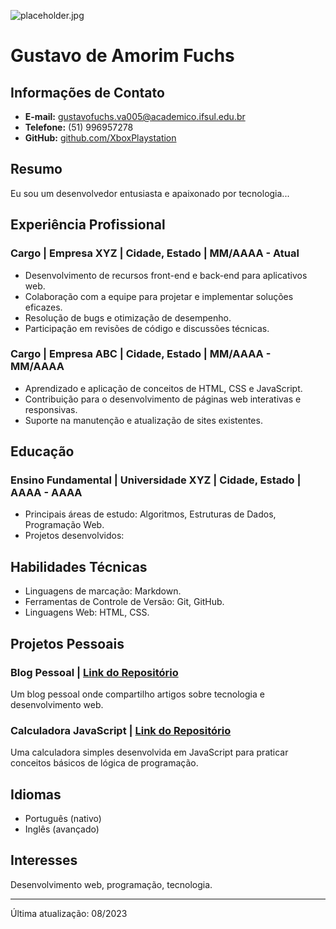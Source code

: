 ![placeholder.jpg](fotos/gusta.png)
# Gustavo de Amorim Fuchs


## Informações de Contato

- **E-mail:** gustavofuchs.va005@academico.ifsul.edu.br
- **Telefone:** (51) 996957278
- **GitHub:** [github.com/XboxPlaystation](https://github.com/XboxPlaystation)

## Resumo

Eu sou um desenvolvedor entusiasta e apaixonado por tecnologia...

## Experiência Profissional

### Cargo | Empresa XYZ | Cidade, Estado | MM/AAAA - Atual

- Desenvolvimento de recursos front-end e back-end para aplicativos web.
- Colaboração com a equipe para projetar e implementar soluções eficazes.
- Resolução de bugs e otimização de desempenho.
- Participação em revisões de código e discussões técnicas.

### Cargo | Empresa ABC | Cidade, Estado | MM/AAAA - MM/AAAA

- Aprendizado e aplicação de conceitos de HTML, CSS e JavaScript.
- Contribuição para o desenvolvimento de páginas web interativas e responsivas.
- Suporte na manutenção e atualização de sites existentes.

## Educação

### Ensino Fundamental | Universidade XYZ | Cidade, Estado | AAAA - AAAA

- Principais áreas de estudo: Algoritmos, Estruturas de Dados, Programação Web.
- Projetos desenvolvidos:

## Habilidades Técnicas

- Linguagens de marcação: Markdown.
- Ferramentas de Controle de Versão: Git, GitHub.
- Linguagens Web: HTML, CSS.

## Projetos Pessoais

### Blog Pessoal | [Link do Repositório](https://github.com/XboxPlaystation/gustavo.git)

Um blog pessoal onde compartilho artigos sobre tecnologia e desenvolvimento web.

### Calculadora JavaScript | [Link do Repositório](https://github.com/seu-nome/calculadora-js)

Uma calculadora simples desenvolvida em JavaScript para praticar conceitos básicos de lógica de programação.

## Idiomas

- Português (nativo)
- Inglês (avançado)

## Interesses

Desenvolvimento web, programação, tecnologia.

---
Última atualização: 08/2023